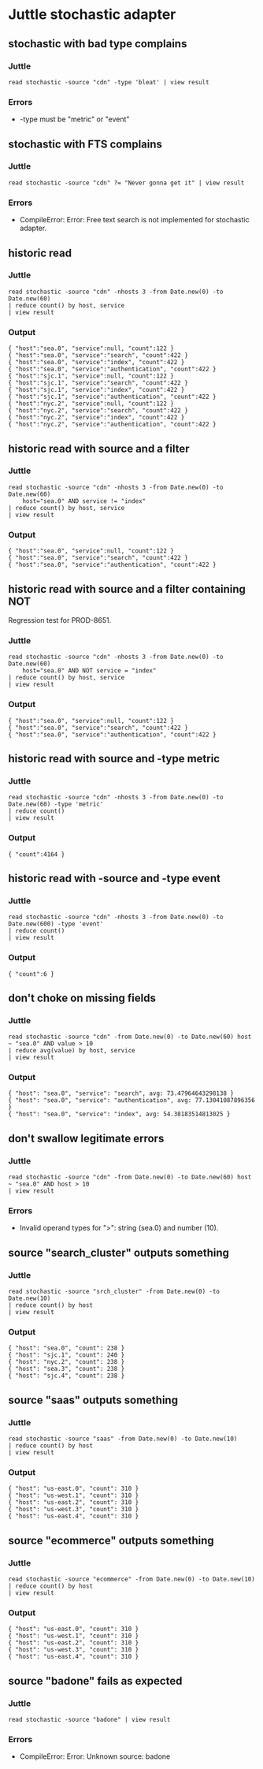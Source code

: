 Juttle stochastic adapter
================================================

stochastic with bad type complains
-------------------------
### Juttle
    read stochastic -source "cdn" -type 'bleat' | view result

### Errors

   * -type must be "metric" or "event"

stochastic with FTS complains
-------------------------
### Juttle
    read stochastic -source "cdn" ?= "Never gonna get it" | view result

### Errors

   * CompileError: Error: Free text search is not implemented for stochastic adapter.

historic read
--------------------
### Juttle
    read stochastic -source "cdn" -nhosts 3 -from Date.new(0) -to Date.new(60)
    | reduce count() by host, service
    | view result

### Output
    { "host":"sea.0", "service":null, "count":122 }
    { "host":"sea.0", "service":"search", "count":422 }
    { "host":"sea.0", "service":"index", "count":422 }
    { "host":"sea.0", "service":"authentication", "count":422 }
    { "host":"sjc.1", "service":null, "count":122 }
    { "host":"sjc.1", "service":"search", "count":422 }
    { "host":"sjc.1", "service":"index", "count":422 }
    { "host":"sjc.1", "service":"authentication", "count":422 }
    { "host":"nyc.2", "service":null, "count":122 }
    { "host":"nyc.2", "service":"search", "count":422 }
    { "host":"nyc.2", "service":"index", "count":422 }
    { "host":"nyc.2", "service":"authentication", "count":422 }

historic read with source and a filter
--------------------------------------
### Juttle
    read stochastic -source "cdn" -nhosts 3 -from Date.new(0) -to Date.new(60)
        host="sea.0" AND service != "index"
    | reduce count() by host, service
    | view result

### Output
    { "host":"sea.0", "service":null, "count":122 }
    { "host":"sea.0", "service":"search", "count":422 }
    { "host":"sea.0", "service":"authentication", "count":422 }

historic read with source and a filter containing NOT
-----------------------------------------------------

Regression test for PROD-8651.

### Juttle
    read stochastic -source "cdn" -nhosts 3 -from Date.new(0) -to Date.new(60)
        host="sea.0" AND NOT service = "index"
    | reduce count() by host, service
    | view result

### Output
    { "host":"sea.0", "service":null, "count":122 }
    { "host":"sea.0", "service":"search", "count":422 }
    { "host":"sea.0", "service":"authentication", "count":422 }

historic read with source and -type metric
--------------------
### Juttle
    read stochastic -source "cdn" -nhosts 3 -from Date.new(0) -to Date.new(60) -type 'metric'
    | reduce count()
    | view result

### Output
    { "count":4164 }

historic read with -source and -type event
--------------------
### Juttle
    read stochastic -source "cdn" -nhosts 3 -from Date.new(0) -to Date.new(600) -type 'event'
    | reduce count()
    | view result

### Output
    { "count":6 }

don't choke on missing fields
-------------------------------
### Juttle
    read stochastic -source "cdn" -from Date.new(0) -to Date.new(60) host ~ "sea.0" AND value > 10
    | reduce avg(value) by host, service
    | view result

### Output
    { "host": "sea.0", "service": "search", avg: 73.47964643298138 }
    { "host": "sea.0", "service": "authentication", avg: 77.13041087896356 }
    { "host": "sea.0", "service": "index", avg: 54.38183514813025 }

don't swallow legitimate errors
-------------------------------
### Juttle
    read stochastic -source "cdn" -from Date.new(0) -to Date.new(60) host ~ "sea.0" AND host > 10
    | view result

### Errors

   * Invalid operand types for ">": string (sea.0) and number (10).

source "search_cluster" outputs something
-------------------------------
### Juttle
    read stochastic -source "srch_cluster" -from Date.new(0) -to Date.new(10)
    | reduce count() by host 
    | view result

### Output
    { "host": "sea.0", "count": 238 }
    { "host": "sjc.1", "count": 240 }
    { "host": "nyc.2", "count": 238 }
    { "host": "sea.3", "count": 238 }
    { "host": "sjc.4", "count": 238 }

source "saas" outputs something
-------------------------------
### Juttle
    read stochastic -source "saas" -from Date.new(0) -to Date.new(10)
    | reduce count() by host 
    | view result

### Output
    { "host": "us-east.0", "count": 310 }
    { "host": "us-west.1", "count": 310 }
    { "host": "us-east.2", "count": 310 }
    { "host": "us-west.3", "count": 310 }
    { "host": "us-east.4", "count": 310 }

source "ecommerce" outputs something
-------------------------------
### Juttle
    read stochastic -source "ecommerce" -from Date.new(0) -to Date.new(10)
    | reduce count() by host 
    | view result

### Output
	{ "host": "us-east.0", "count": 310 }
	{ "host": "us-west.1", "count": 310 }
	{ "host": "us-east.2", "count": 310 }
	{ "host": "us-west.3", "count": 310 }
    { "host": "us-east.4", "count": 310 }

source "badone" fails as expected
-------------------------
### Juttle
    read stochastic -source "badone" | view result

### Errors

   * CompileError: Error: Unknown source: badone
